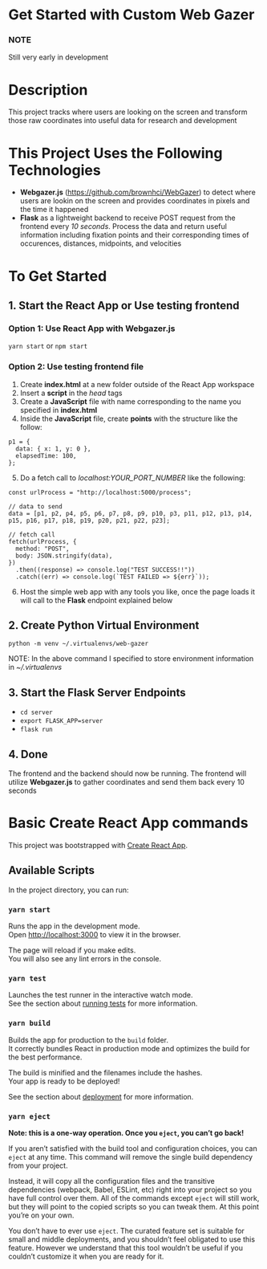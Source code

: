 # Get Started with Custom Web Gazer

### NOTE

Still very early in development

# Description

This project tracks where users are looking on the screen and transform those raw coordinates into useful data for research and development

# This Project Uses the Following Technologies

- **Webgazer.js** (https://github.com/brownhci/WebGazer) to detect where users are lookin on the screen and provides coordinates in pixels and the time it happened<br>
- **Flask** as a lightweight backend to receive POST request from the frontend every _10 seconds_. Process the data and return useful information including fixation points and their corresponding times of occurences, distances, midpoints, and velocities

# To Get Started

## 1. Start the React App or Use testing frontend

### Option 1: Use React App with Webgazer.js

`yarn start` or `npm start`

### Option 2: Use testing frontend file

1. Create **index.html** at a new folder outside of the React App workspace
2. Insert a **script** in the _head_ tags
3. Create a **JavaScript** file with name corresponding to the name you specified in **index.html**
4. Inside the **JavaScript** file, create **points** with the structure like the follow:

```
p1 = {
  data: { x: 1, y: 0 },
  elapsedTime: 100,
};
```

5. Do a fetch call to _localhost:YOUR_PORT_NUMBER_ like the following:

```
const urlProcess = "http://localhost:5000/process";

// data to send
data = [p1, p2, p4, p5, p6, p7, p8, p9, p10, p3, p11, p12, p13, p14, p15, p16, p17, p18, p19, p20, p21, p22, p23];

// fetch call
fetch(urlProcess, {
  method: "POST",
  body: JSON.stringify(data),
})
  .then((response) => console.log("TEST SUCCESS!!"))
  .catch((err) => console.log(`TEST FAILED => ${err}`));
```

6. Host the simple web app with any tools you like, once the page loads it will call to the **Flask** endpoint explained below

## 2. Create Python Virtual Environment

`python -m venv ~/.virtualenvs/web-gazer`

NOTE: In the above command I specified to store environment information in _~/.virtualenvs_

## 3. Start the Flask Server Endpoints

- `cd server`
- `export FLASK_APP=server`
- `flask run`

## 4. Done

The frontend and the backend should now be running. The frontend will utilize **Webgazer.js** to gather coordinates and send them back every 10 seconds

# Basic Create React App commands

This project was bootstrapped with [Create React App](https://github.com/facebook/create-react-app).

## Available Scripts

In the project directory, you can run:

### `yarn start`

Runs the app in the development mode.\
Open [http://localhost:3000](http://localhost:3000) to view it in the browser.

The page will reload if you make edits.\
You will also see any lint errors in the console.

### `yarn test`

Launches the test runner in the interactive watch mode.\
See the section about [running tests](https://facebook.github.io/create-react-app/docs/running-tests) for more information.

### `yarn build`

Builds the app for production to the `build` folder.\
It correctly bundles React in production mode and optimizes the build for the best performance.

The build is minified and the filenames include the hashes.\
Your app is ready to be deployed!

See the section about [deployment](https://facebook.github.io/create-react-app/docs/deployment) for more information.

### `yarn eject`

**Note: this is a one-way operation. Once you `eject`, you can’t go back!**

If you aren’t satisfied with the build tool and configuration choices, you can `eject` at any time. This command will remove the single build dependency from your project.

Instead, it will copy all the configuration files and the transitive dependencies (webpack, Babel, ESLint, etc) right into your project so you have full control over them. All of the commands except `eject` will still work, but they will point to the copied scripts so you can tweak them. At this point you’re on your own.

You don’t have to ever use `eject`. The curated feature set is suitable for small and middle deployments, and you shouldn’t feel obligated to use this feature. However we understand that this tool wouldn’t be useful if you couldn’t customize it when you are ready for it.
